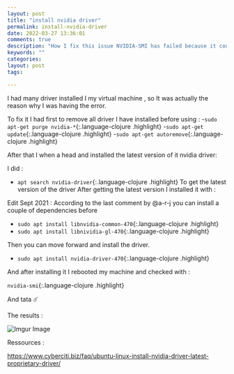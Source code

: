 ```yaml
---
layout: post
title: "install nvidia driver"
permalink: install-nvidia-driver
date: 2022-03-27 13:36:01
comments: true
description: "How I fix this issue NVIDIA-SMI has failed because it couldn't communicate with the NVIDIA driver. Make sure that the latest NVIDIA driver is installed and running"
keywords: ""
categories:
layout: post
tags:

---
```


I had many driver installed I my virtual machine , so It was actually the reason why I was having the error.

To fix it I had first to remove all driver I have installed before using :
 -`sudo apt-get purge nvidia-*`{:.language-clojure .highlight}
 -`sudo apt-get update`{:.language-clojure .highlight}
 -`sudo apt-get autoremove`{:.language-clojure .highlight}

After that I when a head and installed the latest version of it nvidia driver:

I did :

- `apt search nvidia-driver`{:.language-clojure .highlight} 
To get the latest version of the driver
After getting the latest version I installed it with :

Edit Sept 2021 : According to the last comment  by @a-r-j  you can install a couple of dependencies before 
   * `sudo apt install libnvidia-common-470`{:.language-clojure .highlight}
   * `sudo apt install libnividia-gl-470`{:.language-clojure .highlight}

Then you can move forward and install the driver. 

   * `sudo apt install nvidia-driver-470`{:.language-clojure .highlight}


And after installing it I rebooted my machine and checked with :
  
 `nvidia-smi`{:.language-clojure .highlight}
 
 And tata ☄️
 
 The results :
 
 ![Imgur Image](https://imgur.com/a/xfpvrtb.jpg)
 
 Ressources :
 
 https://www.cyberciti.biz/faq/ubuntu-linux-install-nvidia-driver-latest-proprietary-driver/
 
  
  
  
